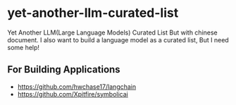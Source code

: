 # yet-another-llm-curated-list
Yet Another LLM(Large Language Models) Curated List But with chinese document.
I also want to build a language model as a curated list, But I need some help!


## For Building Applications

- https://github.com/hwchase17/langchain
- https://github.com/Xpitfire/symbolicai
